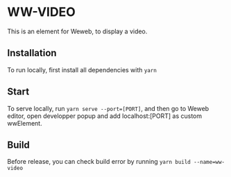 # WW-VIDEO

This is an element for Weweb, to display a video.

## Installation

To run locally, first install all dependencies with `yarn`

## Start

To serve locally, run `yarn serve --port=[PORT]`, and then go to Weweb editor, open developper popup and add localhost:[PORT] as custom wwElement.

## Build

Before release, you can check build error by running `yarn build --name=ww-video`
